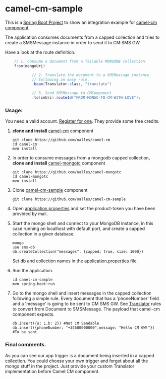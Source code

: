 # camel-cm-sample

This is a [Spring Boot Project](http://projects.spring.io/spring-boot/) to show an integration example for [camel-cm component](https://github.com/oalles/camel-cm).

The application consumes documents from a capped collection and tries to create a SMSMessage instance in order to send it to CM SMS GW.

Have a look at the route definition.

```java
	// 1. Consume a document from a Tailable MONGODB collection.
	from(mongoUri)

			// 2. Translate the document to a SMSMessage instance
			// following an easy rule.
			.bean(Translator.class, "translate")

			// 3. Send SMSMessage to CMComponent
			.to(cmUri).routeId("FROM-MONGO-TO-CM-WITH-LOVE");
```

### Usage:

You need a valid account. [Register for one](https://www.cmtelecom.com/support). They provide some free credits.

1. **clone and install** [camel-cm](https://github.com/oalles/camel-cm) component

	```
	git clone https://github.com/oalles/camel-cm
	cd camel-cm
	mvn install
	```
	
2. In order to consume messages from a mongodb capped collection, **clone and install** [camel-mongotc](https://github.com/oalles/camel-mongotc) component
	
	```
	git clone https://github.com/oalles/camel-mongotc
	cd camel-mongotc
	mvn install
	```
	
3. Clone [camel-cm-sample](https://github.com/oalles/camel-cm-sample) component
	
	```
	git clone https://github.com/oalles/camel-cm-sample
	```
	
4. Open [application.properties](https://github.com/oalles/camel-cm-sample/blob/master/src/main/resources/application.properties) and set the product-token you have been provided by mail. 
5. Start the mongo shell and connect to your MongoDB instance, in this case running on localhost with default port, and create a capped collection in a given database. 
	
	```
	mongo
	use sms-db
	db.createCollection("messages", {capped: true, size: 1000})
	```
	 
	Set db and collection names in the [application.properties](https://github.com/oalles/camel-cm-sample/blob/master/src/main/resources/application.properties) file. 

6. Run the application.
	
	```	
	cd camel-cm-sample
	mvn spring-boot:run
	```
	
7. Go to the mongo shell and insert messages in the capped collection following a simple rule. Every document that has a 'phoneNumber' field and a 'message' is going to be sent to CM SMS GW. See [Translator](https://github.com/oalles/camel-cm-sample/blob/master/src/main/java/es/omarall/camel/cm/Translator.java) rules to convert from Document to SMSMessage. The payload that camel-cm component expects. 
	
	```
	db.insert({a: 1,b: 2}) #Not CM Sendable
	db.insert({phoneNumber: "+34600000000",message: "Hello CM GW!"}) #To be sent
	```

### Final comments.
As you can see our app trigger is a document being inserted in a capped collection. 
You could choose your own trigger and forget about all the mongo stuff in the project. 
Just provide your custom Translator implementation before Camel CM component.
 






